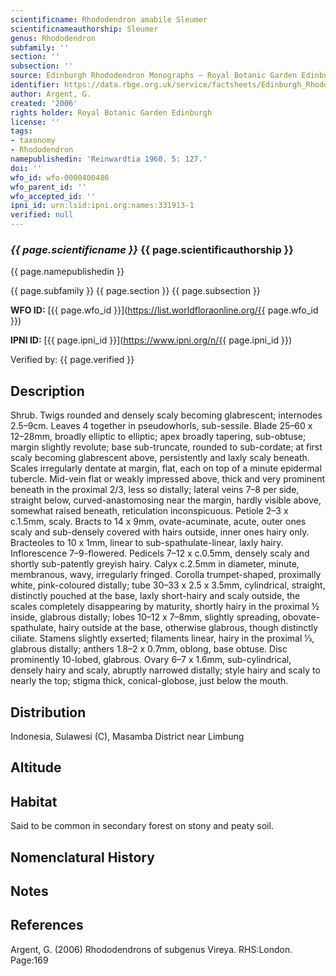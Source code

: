 ```yaml
---
scientificname: Rhododendron amabile Sleumer
scientificnameauthorship: Sleumer
genus: Rhododendron
subfamily: ''
section: ''
subsection: ''
source: Edinburgh Rhododendron Monographs – Royal Botanic Garden Edinburgh
identifier: https://data.rbge.org.uk/service/factsheets/Edinburgh_Rhododendron_Monographs.xhtml
author: Argent, G.
created: '2006'
rights holder: Royal Botanic Garden Edinburgh
license: ''
tags:
- taxonomy
- Rhododendron
namepublishedin: 'Reinwardtia 1960. 5: 127.'
doi: ''
wfo_id: wfo-0000400486
wfo_parent_id: ''
wfo_accepted_id: ''
ipni_id: urn:lsid:ipni.org:names:331913-1
verified: null
---
```

### _{{ page.scientificname }}_ {{ page.scientificauthorship }}
 {{ page.namepublishedin }}

{{ page.subfamily }} {{ page.section }} {{ page.subsection }}

**WFO ID:** [{{ page.wfo_id }}](https://list.worldfloraonline.org/{{ page.wfo_id }})

**IPNI ID:** [{{ page.ipni_id }}](https://www.ipni.org/n/{{ page.ipni_id }})

Verified by: {{ page.verified }}



## Description
Shrub. Twigs rounded and densely scaly becoming glabrescent; internodes 2.5–9cm. Leaves 4 together in pseudowhorls, sub-sessile. Blade 25–60 x 12–28mm, broadly elliptic to elliptic; apex broadly tapering, sub-obtuse; margin slightly revolute; base sub-truncate, rounded to sub-cordate; at first scaly becoming glabrescent above, persistently and laxly scaly beneath. Scales irregularly dentate at margin, flat, each on top of a minute epidermal tubercle. Mid-vein flat or weakly impressed above, thick and very prominent beneath in the proximal 2/3, less so distally; lateral veins 7–8 per side, straight below, curved-anastomosing near the margin, hardly visible above, somewhat raised beneath, reticulation inconspicuous. Petiole 2–3 x c.1.5mm, scaly. Bracts to 14 x 9mm, ovate-acuminate, acute, outer ones scaly and sub-densely covered with hairs outside, inner ones hairy only. Bracteoles to 10 x 1mm, linear to sub-spathulate-linear, laxly hairy. Inflorescence 7–9-flowered. Pedicels 7–12 x c.0.5mm, densely scaly and shortly sub-patently greyish hairy. Calyx c.2.5mm in diameter, minute, membranous, wavy, irregularly fringed. Corolla trumpet-shaped, proximally white, pink-coloured distally; tube 30–33 x 2.5 x 3.5mm, cylindrical, straight, distinctly pouched at the base, laxly short-hairy and scaly outside, the scales completely disappearing by maturity, shortly hairy in the proximal ½ inside, glabrous distally; lobes 10–12 x 7–8mm, slightly spreading, obovate-spathulate, hairy outside at the base, otherwise glabrous, though distinctly ciliate. Stamens slightly exserted; filaments linear, hairy in the proximal 1⁄3, glabrous distally; anthers 1.8–2 x 0.7mm, oblong, base obtuse. Disc prominently 10-lobed, glabrous. Ovary 6–7 x 1.6mm, sub-cylindrical, densely hairy and scaly, abruptly narrowed distally; style hairy and scaly to nearly the top; stigma thick, conical-globose, just below the mouth.

## Distribution
Indonesia, Sulawesi (C), Masamba District near Limbung

## Altitude


## Habitat
Said to be common in secondary forest on stony and peaty soil.

## Nomenclatural History

                       
## Notes


## References

Argent, G. (2006) Rhododendrons of subgenus Vireya. RHS:London. Page:169
